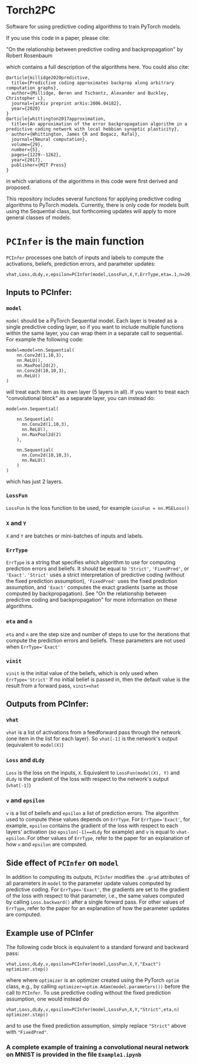 # Torch2PC
Software for using predictive coding algorithms to train PyTorch models.

If you use this code in a paper, please cite:

"On the relationship between predictive coding and backpropagation" by Robert Rosenbaum

which contains a full description of the algorithms here. You could also cite: 
```
@article{millidge2020predictive,
  title={Predictive coding approximates backprop along arbitrary computation graphs},
  author={Millidge, Beren and Tschantz, Alexander and Buckley, Christopher L},
  journal={arXiv preprint arXiv:2006.04182},
  year={2020}
}
@article{whittington2017approximation,
  title={An approximation of the error backpropagation algorithm in a predictive coding network with local hebbian synaptic plasticity},
  author={Whittington, James CR and Bogacz, Rafal},
  journal={Neural computation},
  volume={29},
  number={5},
  pages={1229--1262},
  year={2017},
  publisher={MIT Press}
}
```
in which variations of the algorithms in this code were first derived and proposed.

This repository includes several functions for applying predictive coding algorithms to PyTorch models. Currently, there is only code for models built using the Sequential class, but forthcoming updates will apply to more general classes of models. 

# `PCInfer` is the main function

`PCInfer` processes one batch of inputs and labels to compute the activations, beliefs, prediction errors, and parameter updates:
```
vhat,Loss,dLdy,v,epsilon=PCInfer(model,LossFun,X,Y,ErrType,eta=.1,n=20,vinit=None)
```

## Inputs to PCInfer: 

###  `model` 

`model` should be a PyTorch Sequential model. Each layer is treated as a single predictive coding layer, so if you want to include multiple functions within the same layer, you can wrap them in a separate call to sequential. For example the following code:
```
model=model=nn.Sequential(    
    nn.Conv2d(1,10,3),
    nn.ReLU(),
    nn.MaxPool2d(2),
    nn.Conv2d(10,10,3),
    nn.ReLU()
)
```
will treat each item as its own layer (5 layers in all). If you want to treat each "convolutional block" as a separate layer, you can instead do:
```
model=nn.Sequential(
    
    nn.Sequential(
      nn.Conv2d(1,10,3),
      nn.ReLU(),
      nn.MaxPool2d(2)
    ),
    
    nn.Sequential(
      nn.Conv2d(10,10,3),
      nn.ReLU()
    )
)
```
which has just 2 layers.

###  `LossFun`

`LossFun` is the loss function to be used, for example `LossFun = nn.MSELoss()`

###  `X` and `Y`
`X` and `Y` are batches or mini-batches of inputs and labels.

###  `ErrType`

`ErrType` is a string that specifies which algorithm to use for computing prediction errors and beliefs. It should be equal to `'Strict'`, `'FixedPred'`, or `'Exact'`. `'Strict'` uses a strict interpretation of predictive coding (without the fixed prediction assumption), `'FixedPred'` uses the fixed prediction assumption, and `'Exact'` computes the exact gradients (same as those computed by backpropagation). See "On the relationship between predictive coding and backpropagation" for more information on these algorithms.

###  `eta` and `n`

`eta` and `n` are the step size and number of steps to use for the iterations that compute the prediction errors and beliefs. These parameters are not used when `ErrType='Exact'`

### `vinit`

`vinit` is the initial value of the beliefs, which is only used when `ErrType='Strict'` If no initial belief is passed in, then the default value is the result from a forward pass, `vinit=vhat` 

## Outputs from PCInfer: 

###  `vhat`

`vhat` is a list of activations from a feedforward pass through the network (one item in the list for each layer). So `vhat[-1]` is the network's output (equivalent to `model(X)`)

### `Loss` and `dLdy`

`Loss` is the loss on the inputs, `X`. Equivalent to `LossFun(model(X), Y)` and `dLdy` is the gradient of the loss with respect to the network's output (`vhat[-1]`)

###  `v` and `epsilon`

`v` is a list of beliefs and `epsilon` a list of prediction errors. The algorithm used to compute these values depends on `ErrType`. For `ErrType='Exact'`, for example, `epsilon` contains the gradient of the loss with respect to each layers' activation (so `epsilon[-1]==dLdy` for example) and `v` is equal to `vhat-epsilon`. For other values of `ErrType`, refer to the paper for an explanation of how `v` and `epsilon` are computed.

## Side effect of `PCInfer` on `model`

In addition to computing its outputs, `PCInfer` modifies the `.grad` attributes of all parameters in `model` to the parameter update values computed by predictive coding. For `ErrType='Exact'`, the gradients are set to the gradient of the loss with respect to that parameter, i.e., the same values computed by calling `Loss.backward()` after a single forward pass. For other values of `ErrType`, refer to the paper for an explanation of how the parameter updates are computed.

## Example use of PCInfer

The following code block is equivalent to a standard forward and backward pass:
```
vhat,Loss,dLdy,v,epsilon=PCInfer(model,LossFun,X,Y,"Exact")
optimizer.step()
```
where where `optimizer` is an optimizer created using the PyTorch `optim` class, e.g., by calling `optimizer=optim.Adam(model.parameters())` before the call to `PCInfer`. To use predictive coding without the fixed prediction assumption, one would instead do
```
vhat,Loss,dLdy,v,epsilon=PCInfer(model,LossFun,X,Y,"Strict",eta,n)
optimizer.step()
```
and to use the fixed prediction assumption, simply replace `"Strict"` above with `"FixedPred"`.

### A complete example of training a convolutional neural network on MNIST is provided in the file `Example1.ipynb`
